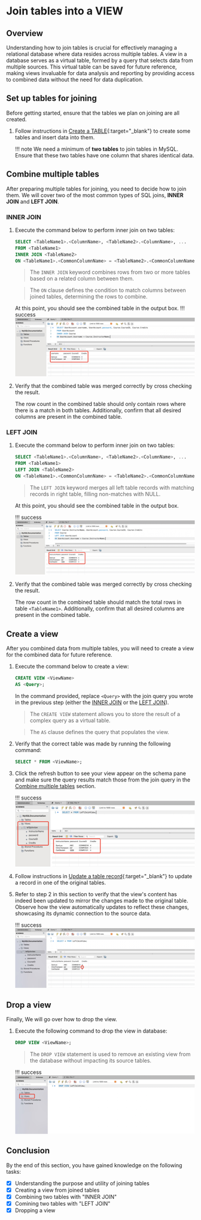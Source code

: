 # Join tables into a VIEW



## Overview
Understanding how to join tables is crucial for effectively managing a relational database where data resides across multiple tables. A view in a database serves as a virtual table, formed by a query that selects data from multiple sources. This virtual table can be saved for future reference, making views invaluable for data analysis and reporting by providing access to combined data without the need for data duplication.


## Set up tables for joining
Before getting started, ensure that the tables we plan on joining are all created. 

1. Follow instructions in [Create a TABLE](task1.md#create-a-table){:target="_blank"} to create some tables and insert data into them.

    !!! note
        We need a minimum of **two tables** to join tables in MySQL. Ensure that these two tables have one column that shares identical data.


## Combine multiple tables
After preparing multiple tables for joining, you need to decide how to join them. We will cover two of the most common types of SQL joins, **INNER JOIN** and **LEFT JOIN**.

### INNER JOIN
1. Execute the command below to perform inner join on two tables:
    ``` sql
    SELECT <TableName1>.<ColumnName>, <TableName2>.<ColumnName>, ...  
    FROM <TableName1>
    INNER JOIN <TableName2>
    ON <TableName1>.<CommonColumnName> = <TableName2>.<CommonColumnName>, ...;
    ```
    
    > The `INNER JOIN` keyword combines rows from two or more tables based on a related column between them. 

    > The `ON` clause defines the condition to match columns between joined tables, determining the rows to combine.

    At this point, you should see the combined table in the output box. 
    !!! success
        ![Inner Join](images/InnerJoin.jpg)

2. Verify that the combined table was merged correctly by cross checking the result. 

    The row count in the combined table should only contain rows where there is a match in both tables. Additionally, confirm that all desired columns are present in the combined table.


### LEFT JOIN
1. Execute the command below to perform inner join on two tables:
    ``` sql
    SELECT <TableName1>.<ColumnName>, <TableName2>.<ColumnName>, ...    
    FROM <TableName1>
    LEFT JOIN <TableName2>
    ON <TableName1>.<CommonColumnName> = <TableName2>.<CommonColumnName>, ...;
    ```

    > The `LEFT JOIN` keyword merges all left table records with matching records in right table, filling non-matches with NULL.

    At this point, you should see the combined table in the output box. 

    !!! success
        ![Image title](images/LeftJoin.jpg)


2. Verify that the combined table was merged correctly by cross checking the result. 

    The row count in the combined table should match the total rows in table `<TableName1>`. Additionally, confirm that all desired columns are present in the combined table.

## Create a view
After you combined data from multiple tables, you will need to create a view for the combined data for future reference. 

1. Execute the command below to create a view:
    ``` sql
    CREATE VIEW <ViewName> 
    AS <Query>;                     
    ```
    In the command provided, replace `<Query>` with the join query you wrote in the previous step (either the [INNER JOIN](#inner-join) or the [LEFT JOIN](#left-join)). 

    > The `CREATE VIEW` statement allows you to store the result of a complex query as a virtual table.

    > The `AS` clause defines the query that populates the view.



2. Verify that the correct table was made by running the following command:
    ``` sql
    SELECT * FROM <ViewName>;       
    ```

3. Click the refresh button to see your view appear on the schema pane and make sure the query results match those from the join query in the [Combine multiple tables](#combine-multiple-tables) section.

    !!! success
        ![Image title](images/CreateView.jpg)

4. Follow instructions in [Update a table record](task1.md#update-a-table-record){:target="_blank"} to update a record in one of the original tables. 

5. Refer to step 2 in this section to verify that the view's content has indeed been updated to mirror the changes made to the original table. Observe how the view automatically updates to reflect these changes, showcasing its dynamic connection to the source data.

    !!! success
        ![Update View](images/UpdateView.jpg)


## Drop a view
Finally, We will go over how to drop the view. 

1. Execute the following command to drop the view in database:
    ``` sql
    DROP VIEW <ViewName>;
    ```

    > The `DROP VIEW` statement is used to remove an existing view from the database without impacting its source tables.

    !!! success
        ![Drop View](images/DropView.jpg)



## Conclusion
By the end of this section, you have gained knowledge on the following tasks:

- [x] Understanding the purpose and utility of joining tables
- [x] Creating a view from joined tables
- [x] Combining two tables with "INNER JOIN"
- [x] Comining two tables with "LEFT JOIN"
- [x] Dropping a view
